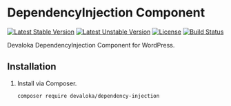 # DependencyInjection Component

[![Latest Stable Version][stable-image]][stable-url]
[![Latest Unstable Version][unstable-image]][unstable-url]
[![License][license-image]][license-url]
[![Build Status][travis-image]][travis-url]

Devaloka DependencyInjection Component for WordPress.

## Installation

1.  Install via Composer.

    ```sh
    composer require devaloka/dependency-injection
    ```

[stable-image]: https://poser.pugx.org/devaloka/dependency-injection/v/stable
[stable-url]: https://packagist.org/packages/devaloka/dependency-injection

[unstable-image]: https://poser.pugx.org/devaloka/dependency-injection/v/unstable
[unstable-url]: https://packagist.org/packages/devaloka/dependency-injection

[license-image]: https://poser.pugx.org/devaloka/dependency-injection/license
[license-url]: https://packagist.org/packages/devaloka/dependency-injection

[travis-image]: https://travis-ci.org/devaloka/dependency-injection.svg?branch=master
[travis-url]: https://travis-ci.org/devaloka/dependency-injection
